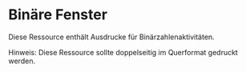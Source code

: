 # Binäre Fenster

Diese Ressource enthält Ausdrucke für Binärzahlenaktivitäten.

<div class="alert alert-info" role="alert">
  <p class="mb-1">Hinweis: Diese Ressource sollte doppelseitig im Querformat gedruckt werden.</p>
</div>
